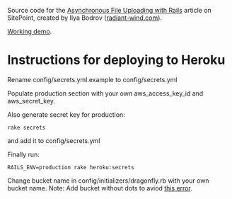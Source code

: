 Source code for the
[Asynchronous File Uploading with Rails](http://www.sitepoint.com/asynchronous-file-uploads-rails/) article on
 SitePoint,
created by Ilya Bodrov ([radiant-wind.com](http://radiant-wind.com)).

[Working demo](https://sitepoint-async-upload.herokuapp.com).

# Instructions for deploying to Heroku

Rename config/secrets.yml.example to config/secrets.yml

Populate production section with your own aws_access_key_id and aws_secret_key.

Also generate secret key for production:

```
rake secrets
```

and add it to config/secrets.yml


Finally run:

```
RAILS_ENV=production rake heroku:secrets
```

Change bucket name in config/initializers/dragonfly.rb with your own bucket name.
Note: Add bucket without dots to aviod [this error](https://github.com/fog/fog/issues/2381#issuecomment-28088524).